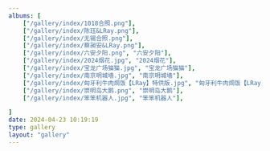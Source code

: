 ```yaml
---
albums: [
    ["/gallery/index/1018合照.png"],
    ["/gallery/index/陈珏&LRay.png"],
    ["/gallery/index/无锡合照.png"],
    ["/gallery/index/蔡昶安&LRay.png"],
    ["/gallery/index/六安夕阳.png", "六安夕阳"],
    ["/gallery/index/2024烟花.jpg", "2024烟花"],
    ["/gallery/index/宝龙广场猫猫.jpg", "宝龙广场猫猫"],
    ["/gallery/index/南京明城墙.jpg", "南京明城墙"],
    ["/gallery/index/匈牙利牛肉焗饭【LRay】特供版.jpg", "匈牙利牛肉焗饭【LRay】特供版"],
    ["/gallery/index/崇明岛大鹅.png", "崇明岛大鹅"],
    ["/gallery/index/笨笨机器人.jpg", "笨笨机器人"],

]
date: 2024-04-23 10:19:19
type: gallery
layout: "gallery"
---
```


<!-- @format -->
